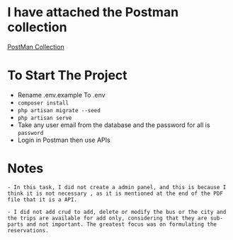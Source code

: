 # I have attached  the Postman collection
[PostMan Collection](https://github.com/Mahmoud-kamal12/robusta/blob/main/robusta.postman_collection.json)
# To Start The Project

- Rename .env.example To .env
- ```composer install```
- ```php artisan migrate --seed```
- ```php artisan serve```
- Take any user email from the database and the password for all is ```password```
- Login in Postman then use APIs

# Notes
    - In this task, I did not create a admin panel, and this is because I think it is not necessary , as it is mentioned at the end of the PDF file that it is a API.

    - I did not add crud to add, delete or modify the bus or the city and the trips are available for add only, considering that they are sub-parts and not important. The greatest focus was on formulating the reservations.
